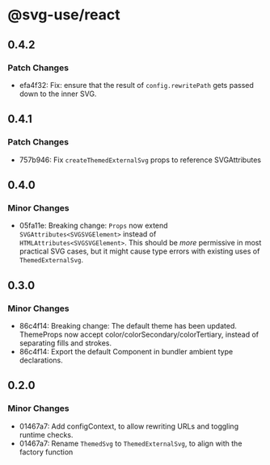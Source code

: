 # @svg-use/react

## 0.4.2

### Patch Changes

- efa4f32: Fix: ensure that the result of `config.rewritePath` gets passed down
  to the inner SVG.

## 0.4.1

### Patch Changes

- 757b946: Fix `createThemedExternalSvg` props to reference SVGAttributes

## 0.4.0

### Minor Changes

- 05fa11e: Breaking change: `Props` now extend `SVGAttributes<SVGSVGElement>`
  instead of `HTMLAttributes<SVGSVGElement>`. This should be _more_ permissive
  in most practical SVG cases, but it might cause type errors with existing uses
  of `ThemedExternalSvg`.

## 0.3.0

### Minor Changes

- 86c4f14: Breaking change: The default theme has been updated. ThemeProps now
  accept color/colorSecondary/colorTertiary, instead of separating fills and
  strokes.
- 86c4f14: Export the default Component in bundler ambient type declarations.

## 0.2.0

### Minor Changes

- 01467a7: Add configContext, to allow rewriting URLs and toggling runtime
  checks.
- 01467a7: Rename `ThemedSvg` to `ThemedExternalSvg`, to align with the factory
  function
